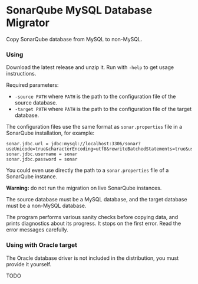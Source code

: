 SonarQube MySQL Database Migrator
=================================

Copy SonarQube database from MySQL to non-MySQL.

### Using

Download the latest release and unzip it. Run with `-help` to get usage instructions.

Required parameters:

- `-source PATH` where `PATH` is the path to the configuration file of the source database.
- `-target PATH` where `PATH` is the path to the configuration file of the target database.

The configuration files use the same format as `sonar.properties` file in a SonarQube installation, for example:

    sonar.jdbc.url = jdbc:mysql://localhost:3306/sonar? useUnicode=true&characterEncoding=utf8&rewriteBatchedStatements=true&useConfigs=maxPerformance&useSSL=false
    sonar.jdbc.username = sonar
    sonar.jdbc.password = sonar

You could even use directly the path to a `sonar.properties` file of a SonarQube instance.

**Warning:** do not run the migration on live SonarQube instances.

The source database must be a MySQL database, and the target database must be a non-MySQL database.

The program performs various sanity checks before copying data, and prints diagnostics about its progress. It stops on the first error. Read the error messages carefully.

### Using with Oracle target

The Oracle database driver is not included in the distribution, you must provide it yourself.

TODO
